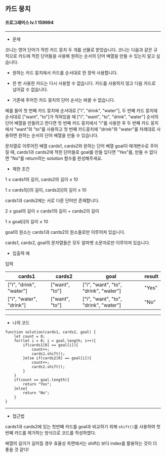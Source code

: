 ## 카드 뭉치
#### 프로그래머스 lv.1 159994
------
* 문제

코니는 영어 단어가 적힌 카드 뭉치 두 개를 선물로 받았습니다. 코니는 다음과 같은 규칙으로 카드에 적힌 단어들을 사용해 원하는 순서의 단어 배열을 만들 수 있는지 알고 싶습니다.


- 원하는 카드 뭉치에서 카드를 순서대로 한 장씩 사용합니다.

- 한 번 사용한 카드는 다시 사용할 수 없습니다.
카드를 사용하지 않고 다음 카드로 넘어갈 수 없습니다.

- 기존에 주어진 카드 뭉치의 단어 순서는 바꿀 수 없습니다.


예를 들어 첫 번째 카드 뭉치에 순서대로 ["i", "drink", "water"], 두 번째 카드 뭉치에 순서대로 ["want", "to"]가 적혀있을 때 ["i", "want", "to", "drink", "water"] 순서의 단어 배열을 만들려고 한다면 첫 번째 카드 뭉치에서 "i"를 사용한 후 두 번째 카드 뭉치에서 "want"와 "to"를 사용하고 첫 번째 카드뭉치에 "drink"와 "water"를 차례대로 사용하면 원하는 순서의 단어 배열을 만들 수 있습니다.

문자열로 이루어진 배열 cards1, cards2와 원하는 단어 배열 goal이 매개변수로 주어질 때, cards1과 cards2에 적힌 단어들로 goal를 만들 있다면 "Yes"를, 만들 수 없다면 "No"를 return하는 solution 함수를 완성해주세요.


* 제한 조건

1 ≤ cards1의 길이, cards2의 길이 ≤ 10

1 ≤ cards1[i]의 길이, cards2[i]의 길이 ≤ 10

cards1과 cards2에는 서로 다른 단어만 존재합니다.

2 ≤ goal의 길이 ≤ cards1의 길이 + cards2의 길이

1 ≤ goal[i]의 길이 ≤ 10

goal의 원소는 cards1과 cards2의 원소들로만 이루어져 있습니다.

cards1, cards2, goal의 문자열들은 모두 알파벳 소문자로만 이루어져 있습니다.


* 입출력 예

입력 

|cards1|cards2|goal|result|
|------|---------|------|------|
|["i", "drink", "water"]|["want", "to"]|["i", "want", "to", "drink", "water"]|"Yes"|
|["i", "water", "drink"]|["want", "to"]|["i", "want", "to", "drink", "water"]|"No"|

-----

* 나의 코드
```
function solution(cards1, cards2, goal) {
    let count = 0;
    for(let i = 0; i < goal.length; i++){
        if(cards1[0] == goal[i]){
            count++;
            cards1.shift();
        }else if(cards2[0] == goal[i]){
            count++;
            cards2.shift();
        }
    }
    if(count == goal.length){
        return "Yes";
    }else{
        return "No";
    }
}

```
----
* 접근법

cards1과 cards2에 있는 첫번째 카드를 goal과 비교하기 위해 `shift()`를 사용하여 첫번째 카드를 제거하는 방식으로 코드를 작성하였다.

배열의 길이가 길어질 경우 효율성 측면에서는 shift() 보다 index를 활용하는 것이 더 좋을 것 같다!
